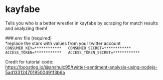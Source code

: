 # kayfabe
Tells you who is a better wrestler in kayfabe by scraping for match results and analyzing them!  

###.env file (required)  
*replace the stars with values from your twitter account  
`CONSUMER_KEY=************  
CONSUMER_SECRET=************  
ACCESS_TOKEN=************  
ACCESS_TOKEN_SECRET=************`

Credit for tutorial code:  
https://boostlog.io/@anshulc95/twitter-sentiment-analysis-using-nodejs-5ad1331247018500491f3b6a  
